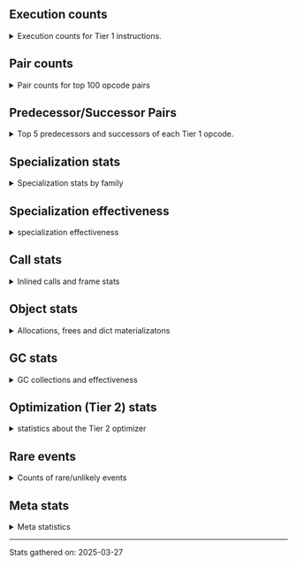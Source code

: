 ## Execution counts

<details>
<summary> Execution counts for Tier 1 instructions. </summary>


The "miss ratio" column shows the percentage of times the instruction
executed that it deoptimized. When this happens, the base unspecialized
instruction is not counted.

<table>
<thead>
<tr>
<th align="left">Name</th>
<th align="right">Base Count</th>
<th align="right">Head Count</th>
<th align="right">Change</th>
</tr>
</thead>
<tbody>
<tr>
<td align="left">BINARY_OP_SUBTRACT_FLOAT</td>
<td align="right">587,052</td>
<td align="right">467,044</td>
<td align="right">-20.4%</td>
</tr>
<tr>
<td align="left">TO_BOOL_INT</td>
<td align="right">5,944,290</td>
<td align="right">4,744,252</td>
<td align="right">-20.2%</td>
</tr>
<tr>
<td align="left">BINARY_OP_EXTEND</td>
<td align="right">8,139,695</td>
<td align="right">6,498,978</td>
<td align="right">-20.2%</td>
</tr>
<tr>
<td align="left">TO_BOOL_LIST</td>
<td align="right">1,195,125</td>
<td align="right">955,097</td>
<td align="right">-20.1%</td>
</tr>
<tr>
<td align="left">LOAD_SUPER_ATTR_METHOD</td>
<td align="right">2,192,855</td>
<td align="right">1,752,843</td>
<td align="right">-20.1%</td>
</tr>
<tr>
<td align="left">CALL_ISINSTANCE</td>
<td align="right">1,401,595</td>
<td align="right">1,121,580</td>
<td align="right">-20.0%</td>
</tr>
<tr>
<td align="left">UNARY_INVERT</td>
<td align="right">1,806,462</td>
<td align="right">1,446,469</td>
<td align="right">-19.9%</td>
</tr>
<tr>
<td align="left">LIST_EXTEND</td>
<td align="right">401,934</td>
<td align="right">321,982</td>
<td align="right">-19.9%</td>
</tr>
<tr>
<td align="left">COPY_FREE_VARS</td>
<td align="right">2,221,105</td>
<td align="right">1,781,093</td>
<td align="right">-19.8%</td>
</tr>
<tr>
<td align="left">BUILD_LIST</td>
<td align="right">2,033,878</td>
<td align="right">1,633,919</td>
<td align="right">-19.7%</td>
</tr>
<tr>
<td align="left">LOAD_ATTR_NONDESCRIPTOR_WITH_VALUES</td>
<td align="right">1,832,556</td>
<td align="right">1,472,563</td>
<td align="right">-19.6%</td>
</tr>
<tr>
<td align="left">JUMP_FORWARD</td>
<td align="right">2,052,066</td>
<td align="right">1,651,055</td>
<td align="right">-19.5%</td>
</tr>
<tr>
<td align="left">BINARY_OP_SUBSCR_LIST_INT</td>
<td align="right">410,248</td>
<td align="right">330,296</td>
<td align="right">-19.5%</td>
</tr>
<tr>
<td align="left">LOAD_DEREF</td>
<td align="right">2,258,926</td>
<td align="right">1,818,914</td>
<td align="right">-19.5%</td>
</tr>
<tr>
<td align="left">COMPARE_OP</td>
<td align="right">644,245</td>
<td align="right">522,713</td>
<td align="right">-18.9%</td>
</tr>
<tr>
<td align="left">LOAD_ATTR_PROPERTY</td>
<td align="right">848,361</td>
<td align="right">688,401</td>
<td align="right">-18.9%</td>
</tr>
<tr>
<td align="left">LOAD_FAST_AND_CLEAR</td>
<td align="right">636,986</td>
<td align="right">517,032</td>
<td align="right">-18.8%</td>
</tr>
<tr>
<td align="left">IMPORT_FROM</td>
<td align="right">425,324</td>
<td align="right">345,293</td>
<td align="right">-18.8%</td>
</tr>
<tr>
<td align="left">IMPORT_NAME</td>
<td align="right">425,647</td>
<td align="right">345,616</td>
<td align="right">-18.8%</td>
</tr>
<tr>
<td align="left">FOR_ITER_RANGE</td>
<td align="right">641,328</td>
<td align="right">521,395</td>
<td align="right">-18.7%</td>
</tr>
<tr>
<td align="left">BINARY_OP_ADD_FLOAT</td>
<td align="right">215,922</td>
<td align="right">175,580</td>
<td align="right">-18.7%</td>
</tr>
<tr>
<td align="left">CALL_LIST_APPEND</td>
<td align="right">222,632</td>
<td align="right">182,643</td>
<td align="right">-18.0%</td>
</tr>
<tr>
<td align="left">LIST_APPEND</td>
<td align="right">669,366</td>
<td align="right">549,365</td>
<td align="right">-17.9%</td>
</tr>
<tr>
<td align="left">LOAD_ATTR_METHOD_WITH_VALUES</td>
<td align="right">9,170,748</td>
<td align="right">7,569,858</td>
<td align="right">-17.5%</td>
</tr>
<tr>
<td align="left">LOAD_ATTR</td>
<td align="right">9,858,648</td>
<td align="right">8,138,280</td>
<td align="right">-17.5%</td>
</tr>
<tr>
<td align="left">CALL_KW_PY</td>
<td align="right">231,229</td>
<td align="right">191,253</td>
<td align="right">-17.3%</td>
</tr>
<tr>
<td align="left">UNARY_NOT</td>
<td align="right">233,758</td>
<td align="right">193,834</td>
<td align="right">-17.1%</td>
</tr>
<tr>
<td align="left">CALL_METHOD_DESCRIPTOR_FAST</td>
<td align="right">2,592,212</td>
<td align="right">2,152,998</td>
<td align="right">-16.9%</td>
</tr>
<tr>
<td align="left">CALL_BOUND_METHOD_GENERAL</td>
<td align="right">237,144</td>
<td align="right">197,160</td>
<td align="right">-16.9%</td>
</tr>
<tr>
<td align="left">CALL_PY_EXACT_ARGS</td>
<td align="right">14,006,833</td>
<td align="right">11,645,595</td>
<td align="right">-16.9%</td>
</tr>
<tr>
<td align="left">LOAD_GLOBAL_MODULE</td>
<td align="right">18,343,834</td>
<td align="right">15,263,538</td>
<td align="right">-16.8%</td>
</tr>
<tr>
<td align="left">POP_ITER</td>
<td align="right">2,690,496</td>
<td align="right">2,250,561</td>
<td align="right">-16.4%</td>
</tr>
<tr>
<td align="left">POP_JUMP_IF_FALSE</td>
<td align="right">16,802,641</td>
<td align="right">14,120,176</td>
<td align="right">-16.0%</td>
</tr>
<tr>
<td align="left">LOAD_GLOBAL_BUILTIN</td>
<td align="right">8,559,699</td>
<td align="right">7,199,625</td>
<td align="right">-15.9%</td>
</tr>
<tr>
<td align="left">CONTAINS_OP_DICT</td>
<td align="right">1,801,588</td>
<td align="right">1,521,573</td>
<td align="right">-15.5%</td>
</tr>
<tr>
<td align="left">LOAD_ATTR_MODULE</td>
<td align="right">3,875,414</td>
<td align="right">3,275,301</td>
<td align="right">-15.5%</td>
</tr>
<tr>
<td align="left">TO_BOOL_BOOL</td>
<td align="right">4,936,185</td>
<td align="right">4,174,477</td>
<td align="right">-15.4%</td>
</tr>
<tr>
<td align="left">LOAD_SMALL_INT</td>
<td align="right">5,235,926</td>
<td align="right">4,435,285</td>
<td align="right">-15.3%</td>
</tr>
<tr>
<td align="left">POP_JUMP_IF_NOT_NONE</td>
<td align="right">4,515,232</td>
<td align="right">3,835,104</td>
<td align="right">-15.1%</td>
</tr>
<tr>
<td align="left">STORE_ATTR_INSTANCE_VALUE</td>
<td align="right">5,333,351</td>
<td align="right">4,533,366</td>
<td align="right">-15.0%</td>
</tr>
<tr>
<td align="left">STORE_SUBSCR_DICT</td>
<td align="right">1,862,455</td>
<td align="right">1,583,238</td>
<td align="right">-15.0%</td>
</tr>
<tr>
<td align="left">JUMP_BACKWARD</td>
<td align="right">114</td>
<td align="right">97</td>
<td align="right">-14.9%</td>
</tr>
<tr>
<td align="left">LOAD_FAST_LOAD_FAST</td>
<td align="right">15,149,197</td>
<td align="right">12,910,057</td>
<td align="right">-14.8%</td>
</tr>
<tr>
<td align="left">GET_ITER</td>
<td align="right">3,549,248</td>
<td align="right">3,029,348</td>
<td align="right">-14.6%</td>
</tr>
<tr>
<td align="left">CALL_BUILTIN_CLASS</td>
<td align="right">1,664,524</td>
<td align="right">1,424,610</td>
<td align="right">-14.4%</td>
</tr>
<tr>
<td align="left">POP_JUMP_IF_TRUE</td>
<td align="right">3,094,499</td>
<td align="right">2,653,574</td>
<td align="right">-14.2%</td>
</tr>
<tr>
<td align="left">LOAD_FAST</td>
<td align="right">97,183,974</td>
<td align="right">83,418,370</td>
<td align="right">-14.2%</td>
</tr>
<tr>
<td align="left">CALL_PY_GENERAL</td>
<td align="right">3,969,241</td>
<td align="right">3,408,407</td>
<td align="right">-14.1%</td>
</tr>
<tr>
<td align="left">RETURN_VALUE</td>
<td align="right">28,154,010</td>
<td align="right">24,311,900</td>
<td align="right">-13.6%</td>
</tr>
<tr>
<td align="left">COMPARE_OP_INT</td>
<td align="right">3,542,340</td>
<td align="right">3,061,891</td>
<td align="right">-13.6%</td>
</tr>
<tr>
<td align="left">CALL_NON_PY_GENERAL</td>
<td align="right">9,574,444</td>
<td align="right">8,292,847</td>
<td align="right">-13.4%</td>
</tr>
<tr>
<td align="left">CALL_BUILTIN_FAST</td>
<td align="right">924,904</td>
<td align="right">804,916</td>
<td align="right">-13.0%</td>
</tr>
<tr>
<td align="left">SWAP</td>
<td align="right">6,948,573</td>
<td align="right">6,068,674</td>
<td align="right">-12.7%</td>
</tr>
<tr>
<td align="left">LOAD_CONST_IMMORTAL</td>
<td align="right">17,531,617</td>
<td align="right">15,328,471</td>
<td align="right">-12.6%</td>
</tr>
<tr>
<td align="left">STORE_FAST</td>
<td align="right">28,238,888</td>
<td align="right">24,917,906</td>
<td align="right">-11.8%</td>
</tr>
<tr>
<td align="left">LOAD_FAST_CHECK</td>
<td align="right">1,021,919</td>
<td align="right">901,903</td>
<td align="right">-11.7%</td>
</tr>
<tr>
<td align="left">NOP</td>
<td align="right">9,985,309</td>
<td align="right">8,824,693</td>
<td align="right">-11.6%</td>
</tr>
<tr>
<td align="left">RESUME_CHECK</td>
<td align="right">33,170,149</td>
<td align="right">29,328,085</td>
<td align="right">-11.6%</td>
</tr>
<tr>
<td align="left">CALL_METHOD_DESCRIPTOR_NOARGS</td>
<td align="right">1,400,666</td>
<td align="right">1,240,265</td>
<td align="right">-11.5%</td>
</tr>
<tr>
<td align="left">LOAD_CONST_MORTAL</td>
<td align="right">1,065,683</td>
<td align="right">945,677</td>
<td align="right">-11.3%</td>
</tr>
<tr>
<td align="left">CALL_LEN</td>
<td align="right">358,046</td>
<td align="right">318,052</td>
<td align="right">-11.2%</td>
</tr>
<tr>
<td align="left">LOAD_ATTR_METHOD_NO_DICT</td>
<td align="right">5,895,180</td>
<td align="right">5,253,936</td>
<td align="right">-10.9%</td>
</tr>
<tr>
<td align="left">POP_JUMP_IF_NONE</td>
<td align="right">1,509,651</td>
<td align="right">1,349,627</td>
<td align="right">-10.6%</td>
</tr>
<tr>
<td align="left">POP_TOP</td>
<td align="right">20,833,564</td>
<td align="right">18,671,231</td>
<td align="right">-10.4%</td>
</tr>
<tr>
<td align="left">LOAD_ATTR_INSTANCE_VALUE</td>
<td align="right">20,756,790</td>
<td align="right">18,634,566</td>
<td align="right">-10.2%</td>
</tr>
<tr>
<td align="left">FOR_ITER_LIST</td>
<td align="right">8,882,623</td>
<td align="right">8,042,719</td>
<td align="right">-9.5%</td>
</tr>
<tr>
<td align="left">COPY</td>
<td align="right">8,463,423</td>
<td align="right">7,663,467</td>
<td align="right">-9.5%</td>
</tr>
<tr>
<td align="left">BUILD_MAP</td>
<td align="right">1,723,842</td>
<td align="right">1,563,845</td>
<td align="right">-9.3%</td>
</tr>
<tr>
<td align="left">RESUME</td>
<td align="right">513</td>
<td align="right">467</td>
<td align="right">-9.0%</td>
</tr>
<tr>
<td align="left">LOAD_SPECIAL</td>
<td align="right">3,612,726</td>
<td align="right">3,292,716</td>
<td align="right">-8.9%</td>
</tr>
<tr>
<td align="left">BUILD_TUPLE</td>
<td align="right">3,789,461</td>
<td align="right">3,469,457</td>
<td align="right">-8.4%</td>
</tr>
<tr>
<td align="left">INTERPRETER_EXIT</td>
<td align="right">8,709,347</td>
<td align="right">8,029,319</td>
<td align="right">-7.8%</td>
</tr>
<tr>
<td align="left">UNPACK_SEQUENCE_TWO_TUPLE</td>
<td align="right">1,285,696</td>
<td align="right">1,205,718</td>
<td align="right">-6.2%</td>
</tr>
<tr>
<td align="left">TO_BOOL</td>
<td align="right">722,278</td>
<td align="right">681,351</td>
<td align="right">-5.7%</td>
</tr>
<tr>
<td align="left">PUSH_NULL</td>
<td align="right">7,420,589</td>
<td align="right">7,060,435</td>
<td align="right">-4.9%</td>
</tr>
<tr>
<td align="left">LOAD_CONST</td>
<td align="right">1,666</td>
<td align="right">1,595</td>
<td align="right">-4.3%</td>
</tr>
<tr>
<td align="left">JUMP_BACKWARD_NO_JIT</td>
<td align="right">14,386,464</td>
<td align="right">13,827,205</td>
<td align="right">-3.9%</td>
</tr>
<tr>
<td align="left">COMPARE_OP_STR</td>
<td align="right">1,110,281</td>
<td align="right">1,070,303</td>
<td align="right">-3.6%</td>
</tr>
<tr>
<td align="left">JUMP_BACKWARD_NO_INTERRUPT</td>
<td align="right">5,179</td>
<td align="right">5,034</td>
<td align="right">-2.8%</td>
</tr>
<tr>
<td align="left">STORE_FAST_STORE_FAST</td>
<td align="right">3,377,803</td>
<td align="right">3,297,825</td>
<td align="right">-2.4%</td>
</tr>
<tr>
<td align="left">CALL</td>
<td align="right">4,652</td>
<td align="right">4,558</td>
<td align="right">-2.0%</td>
</tr>
<tr>
<td align="left">LOAD_GLOBAL</td>
<td align="right">3,262</td>
<td align="right">3,216</td>
<td align="right">-1.4%</td>
</tr>
<tr>
<td align="left">TO_BOOL_ALWAYS_TRUE</td>
<td align="right">351</td>
<td align="right">355</td>
<td align="right">1.1%</td>
</tr>
<tr>
<td align="left">CHECK_EXC_MATCH</td>
<td align="right">13,579</td>
<td align="right">13,431</td>
<td align="right">-1.1%</td>
</tr>
<tr>
<td align="left">POP_EXCEPT</td>
<td align="right">17,802</td>
<td align="right">17,654</td>
<td align="right">-0.8%</td>
</tr>
<tr>
<td align="left">PUSH_EXC_INFO</td>
<td align="right">17,802</td>
<td align="right">17,654</td>
<td align="right">-0.8%</td>
</tr>
<tr>
<td align="left">BINARY_OP_SUBTRACT_INT</td>
<td align="right">102,514</td>
<td align="right">102,343</td>
<td align="right">-0.2%</td>
</tr>
<tr>
<td align="left">LOAD_ATTR_METHOD_LAZY_DICT</td>
<td align="right">97,397</td>
<td align="right">97,345</td>
<td align="right">-0.1%</td>
</tr>
<tr>
<td align="left">CALL_METHOD_DESCRIPTOR_O</td>
<td align="right">604,762</td>
<td align="right">604,453</td>
<td align="right">-0.1%</td>
</tr>
<tr>
<td align="left">BINARY_OP</td>
<td align="right">516,792</td>
<td align="right">516,641</td>
<td align="right">-0.0%</td>
</tr>
<tr>
<td align="left">IS_OP</td>
<td align="right">34,057</td>
<td align="right">34,054</td>
<td align="right">-0.0%</td>
</tr>
<tr>
<td align="left">CALL_BUILTIN_FAST_WITH_KEYWORDS</td>
<td align="right">928,840</td>
<td align="right">928,802</td>
<td align="right">-0.0%</td>
</tr>
<tr>
<td align="left">CALL_BOUND_METHOD_EXACT_ARGS</td>
<td align="right">35,137</td>
<td align="right">35,136</td>
<td align="right">-0.0%</td>
</tr>
<tr>
<td align="left">TO_BOOL_NONE</td>
<td align="right">191,029</td>
<td align="right">191,026</td>
<td align="right">-0.0%</td>
</tr>
<tr>
<td align="left">UNPACK_SEQUENCE_TUPLE</td>
<td align="right">857,680</td>
<td align="right">857,667</td>
<td align="right">-0.0%</td>
</tr>
<tr>
<td align="left">CALL_FUNCTION_EX</td>
<td align="right">1,818,706</td>
<td align="right">1,818,698</td>
<td align="right">-0.0%</td>
</tr>
<tr>
<td align="left">FOR_ITER</td>
<td align="right">940,661</td>
<td align="right">940,664</td>
<td align="right">0.0%</td>
</tr>
<tr>
<td align="left">YIELD_VALUE</td>
<td align="right">5,068,282</td>
<td align="right">5,068,282</td>
<td align="right">0.0%</td>
</tr>
<tr>
<td align="left">STORE_FAST_LOAD_FAST</td>
<td align="right">4,724,481</td>
<td align="right">4,724,481</td>
<td align="right">0.0%</td>
</tr>
<tr>
<td align="left">FOR_ITER_GEN</td>
<td align="right">4,653,742</td>
<td align="right">4,653,742</td>
<td align="right">0.0%</td>
</tr>
<tr>
<td align="left">BINARY_OP_ADD_INT</td>
<td align="right">856,262</td>
<td align="right">856,262</td>
<td align="right">0.0%</td>
</tr>
<tr>
<td align="left">DICT_MERGE</td>
<td align="right">462,687</td>
<td align="right">462,687</td>
<td align="right">0.0%</td>
</tr>
<tr>
<td align="left">CALL_TUPLE_1</td>
<td align="right">426,672</td>
<td align="right">426,672</td>
<td align="right">0.0%</td>
</tr>
<tr>
<td align="left">MAKE_CELL</td>
<td align="right">105,142</td>
<td align="right">105,142</td>
<td align="right">0.0%</td>
</tr>
<tr>
<td align="left">STORE_DEREF</td>
<td align="right">105,110</td>
<td align="right">105,110</td>
<td align="right">0.0%</td>
</tr>
<tr>
<td align="left">CALL_BUILTIN_O</td>
<td align="right">87,314</td>
<td align="right">87,314</td>
<td align="right">0.0%</td>
</tr>
<tr>
<td align="left">BINARY_OP_SUBSCR_DICT</td>
<td align="right">84,727</td>
<td align="right">84,727</td>
<td align="right">0.0%</td>
</tr>
<tr>
<td align="left">STORE_ATTR</td>
<td align="right">81,666</td>
<td align="right">81,666</td>
<td align="right">0.0%</td>
</tr>
<tr>
<td align="left">CALL_KW_NON_PY</td>
<td align="right">77,368</td>
<td align="right">77,368</td>
<td align="right">0.0%</td>
</tr>
<tr>
<td align="left">BINARY_OP_MULTIPLY_FLOAT</td>
<td align="right">69,638</td>
<td align="right">69,638</td>
<td align="right">0.0%</td>
</tr>
<tr>
<td align="left">BINARY_OP_SUBSCR_STR_INT</td>
<td align="right">69,638</td>
<td align="right">69,638</td>
<td align="right">0.0%</td>
</tr>
<tr>
<td align="left">DELETE_SUBSCR</td>
<td align="right">67,589</td>
<td align="right">67,589</td>
<td align="right">0.0%</td>
</tr>
<tr>
<td align="left">DELETE_ATTR</td>
<td align="right">63,345</td>
<td align="right">63,345</td>
<td align="right">0.0%</td>
</tr>
<tr>
<td align="left">CALL_ALLOC_AND_ENTER_INIT</td>
<td align="right">55,867</td>
<td align="right">55,867</td>
<td align="right">0.0%</td>
</tr>
<tr>
<td align="left">EXIT_INIT_CHECK</td>
<td align="right">55,863</td>
<td align="right">55,863</td>
<td align="right">0.0%</td>
</tr>
<tr>
<td align="left">CALL_METHOD_DESCRIPTOR_FAST_WITH_KEYWORDS</td>
<td align="right">51,440</td>
<td align="right">51,440</td>
<td align="right">0.0%</td>
</tr>
<tr>
<td align="left">BINARY_OP_SUBSCR_TUPLE_INT</td>
<td align="right">44,014</td>
<td align="right">44,014</td>
<td align="right">0.0%</td>
</tr>
<tr>
<td align="left">MAKE_FUNCTION</td>
<td align="right">42,908</td>
<td align="right">42,908</td>
<td align="right">0.0%</td>
</tr>
<tr>
<td align="left">LOAD_ATTR_CLASS</td>
<td align="right">38,452</td>
<td align="right">38,452</td>
<td align="right">0.0%</td>
</tr>
<tr>
<td align="left">FORMAT_SIMPLE</td>
<td align="right">38,409</td>
<td align="right">38,409</td>
<td align="right">0.0%</td>
</tr>
<tr>
<td align="left">BUILD_STRING</td>
<td align="right">29,697</td>
<td align="right">29,697</td>
<td align="right">0.0%</td>
</tr>
<tr>
<td align="left">SET_FUNCTION_ATTRIBUTE</td>
<td align="right">29,563</td>
<td align="right">29,563</td>
<td align="right">0.0%</td>
</tr>
<tr>
<td align="left">LOAD_SUPER_ATTR_ATTR</td>
<td align="right">23,800</td>
<td align="right">23,800</td>
<td align="right">0.0%</td>
</tr>
<tr>
<td align="left">TO_BOOL_STR</td>
<td align="right">21,938</td>
<td align="right">21,938</td>
<td align="right">0.0%</td>
</tr>
<tr>
<td align="left">STORE_SUBSCR</td>
<td align="right">21,472</td>
<td align="right">21,472</td>
<td align="right">0.0%</td>
</tr>
<tr>
<td align="left">BINARY_OP_INPLACE_ADD_UNICODE</td>
<td align="right">20,988</td>
<td align="right">20,988</td>
<td align="right">0.0%</td>
</tr>
<tr>
<td align="left">FOR_ITER_TUPLE</td>
<td align="right">17,858</td>
<td align="right">17,858</td>
<td align="right">0.0%</td>
</tr>
<tr>
<td align="left">CONVERT_VALUE</td>
<td align="right">17,404</td>
<td align="right">17,404</td>
<td align="right">0.0%</td>
</tr>
<tr>
<td align="left">BINARY_SLICE</td>
<td align="right">14,143</td>
<td align="right">14,143</td>
<td align="right">0.0%</td>
</tr>
<tr>
<td align="left">RETURN_GENERATOR</td>
<td align="right">12,839</td>
<td align="right">12,839</td>
<td align="right">0.0%</td>
</tr>
<tr>
<td align="left">RERAISE</td>
<td align="right">12,672</td>
<td align="right">12,672</td>
<td align="right">0.0%</td>
</tr>
<tr>
<td align="left">STORE_ATTR_SLOT</td>
<td align="right">10,381</td>
<td align="right">10,381</td>
<td align="right">0.0%</td>
</tr>
<tr>
<td align="left">LOAD_ATTR_SLOT</td>
<td align="right">10,287</td>
<td align="right">10,287</td>
<td align="right">0.0%</td>
</tr>
<tr>
<td align="left">CALL_STR_1</td>
<td align="right">8,491</td>
<td align="right">8,491</td>
<td align="right">0.0%</td>
</tr>
<tr>
<td align="left">END_FOR</td>
<td align="right">8,446</td>
<td align="right">8,446</td>
<td align="right">0.0%</td>
</tr>
<tr>
<td align="left">RAISE_VARARGS</td>
<td align="right">4,227</td>
<td align="right">4,227</td>
<td align="right">0.0%</td>
</tr>
<tr>
<td align="left">WITH_EXCEPT_START</td>
<td align="right">4,223</td>
<td align="right">4,223</td>
<td align="right">0.0%</td>
</tr>
<tr>
<td align="left">STORE_NAME</td>
<td align="right">810</td>
<td align="right">810</td>
<td align="right">0.0%</td>
</tr>
<tr>
<td align="left">BINARY_OP_ADD_UNICODE</td>
<td align="right">522</td>
<td align="right">522</td>
<td align="right">0.0%</td>
</tr>
<tr>
<td align="left">CONTAINS_OP_SET</td>
<td align="right">415</td>
<td align="right">415</td>
<td align="right">0.0%</td>
</tr>
<tr>
<td align="left">CONTAINS_OP</td>
<td align="right">322</td>
<td align="right">322</td>
<td align="right">0.0%</td>
</tr>
<tr>
<td align="left">LOAD_NAME</td>
<td align="right">273</td>
<td align="right">273</td>
<td align="right">0.0%</td>
</tr>
<tr>
<td align="left">CALL_KW</td>
<td align="right">183</td>
<td align="right">183</td>
<td align="right">0.0%</td>
</tr>
<tr>
<td align="left">CALL_TYPE_1</td>
<td align="right">154</td>
<td align="right">154</td>
<td align="right">0.0%</td>
</tr>
<tr>
<td align="left">UNPACK_SEQUENCE</td>
<td align="right">149</td>
<td align="right">149</td>
<td align="right">0.0%</td>
</tr>
<tr>
<td align="left">EXTENDED_ARG</td>
<td align="right">129</td>
<td align="right">129</td>
<td align="right">0.0%</td>
</tr>
<tr>
<td align="left">DELETE_FAST</td>
<td align="right">128</td>
<td align="right">128</td>
<td align="right">0.0%</td>
</tr>
<tr>
<td align="left">LOAD_SUPER_ATTR</td>
<td align="right">68</td>
<td align="right">68</td>
<td align="right">0.0%</td>
</tr>
<tr>
<td align="left">LOAD_BUILD_CLASS</td>
<td align="right">42</td>
<td align="right">42</td>
<td align="right">0.0%</td>
</tr>
<tr>
<td align="left">LOAD_LOCALS</td>
<td align="right">38</td>
<td align="right">38</td>
<td align="right">0.0%</td>
</tr>
<tr>
<td align="left">COMPARE_OP_FLOAT</td>
<td align="right">29</td>
<td align="right">29</td>
<td align="right">0.0%</td>
</tr>
<tr>
<td align="left">CALL_INTRINSIC_1</td>
<td align="right">16</td>
<td align="right">16</td>
<td align="right">0.0%</td>
</tr>
<tr>
<td align="left">LOAD_ATTR_CLASS_WITH_METACLASS_CHECK</td>
<td align="right">12</td>
<td align="right">12</td>
<td align="right">0.0%</td>
</tr>
<tr>
<td align="left">DELETE_NAME</td>
<td align="right">6</td>
<td align="right">6</td>
<td align="right">0.0%</td>
</tr>
<tr>
<td align="left">STORE_GLOBAL</td>
<td align="right">4</td>
<td align="right">4</td>
<td align="right">0.0%</td>
</tr>
<tr>
<td align="left">BINARY_OP_SUBSCR_GETITEM</td>
<td align="right">3</td>
<td align="right">3</td>
<td align="right">0.0%</td>
</tr>
<tr>
<td align="left">BUILD_SET</td>
<td align="right">2</td>
<td align="right">2</td>
<td align="right">0.0%</td>
</tr>
<tr>
<td align="left">MAP_ADD</td>
<td align="right">1</td>
<td align="right">1</td>
<td align="right">0.0%</td>
</tr>
</tbody>
</table>


</details>

## Pair counts

<details>
<summary> Pair counts for top 100 opcode pairs </summary>


Pairs of specialized operations that deoptimize and are then followed by
the corresponding unspecialized instruction are not counted as pairs.

Not included in comparative output.


</details>

## Predecessor/Successor Pairs

<details>
<summary> Top 5 predecessors and successors of each Tier 1 opcode. </summary>


This does not include the unspecialized instructions that occur after a
specialized instruction deoptimizes.

Not included in comparative output.


</details>

## Specialization stats

<details>
<summary> Specialization stats by family </summary>

### BINARY_OP

<details>
<summary> specialization stats for BINARY_OP family </summary>

<table>
<thead>
<tr>
<th align="left">Kind</th>
<th align="right">Base Count</th>
<th align="right">Base Ratio</th>
<th align="right">Head Count</th>
<th align="right">Head Ratio</th>
<th align="right">Change</th>
</tr>
</thead>
<tbody>
<tr>
<td align="left">
miss
<details>
<summary>ⓘ</summary>

Specialized instructions that deopt.
</details>
</td>
<td align="right">259,049</td>
<td align="right">2.2%</td>
<td align="right">205,415</td>
<td align="right">2.1%</td>
<td align="right">-20.7%</td>
</tr>
<tr>
<td align="left">
hit
<details>
<summary>ⓘ</summary>

Specialized instructions that complete.
</details>
</td>
<td align="right">10,752,422</td>
<td align="right">93.3%</td>
<td align="right">8,844,914</td>
<td align="right">92.5%</td>
<td align="right">-17.7%</td>
</tr>
<tr>
<td align="left">
deferred
<details>
<summary>ⓘ</summary>

Lists the number of "deferred" (i.e. not specialized) instructions executed.
</details>
</td>
<td align="right">515,727</td>
<td align="right">4.5%</td>
<td align="right">515,579</td>
<td align="right">5.4%</td>
<td align="right">-0.0%</td>
</tr>
</tbody>
</table>

<table>
<thead>
<tr>
<th align="left">Success</th>
<th align="right">Base Count</th>
<th align="right">Base Ratio</th>
<th align="right">Head Count</th>
<th align="right">Head Ratio</th>
<th align="right">Change</th>
</tr>
</thead>
<tbody>
<tr>
<td align="left">Success</td>
<td align="right">5,147</td>
<td align="right">86.5%</td>
<td align="right">4,137</td>
<td align="right">83.8%</td>
<td align="right">-19.6%</td>
</tr>
<tr>
<td align="left">Failure</td>
<td align="right">804</td>
<td align="right">13.5%</td>
<td align="right">801</td>
<td align="right">16.2%</td>
<td align="right">-0.4%</td>
</tr>
</tbody>
</table>

<table>
<thead>
<tr>
<th align="left">Failure kind</th>
<th align="right">Base Count</th>
<th align="right">Base Ratio</th>
<th align="right">Head Count</th>
<th align="right">Head Ratio</th>
<th align="right">Change</th>
</tr>
</thead>
<tbody>
<tr>
<td align="left">subscr</td>
<td align="right">254</td>
<td align="right">31.6%</td>
<td align="right">248</td>
<td align="right">31.0%</td>
<td align="right">-2.4%</td>
</tr>
<tr>
<td align="left">remainder</td>
<td align="right">294</td>
<td align="right">36.6%</td>
<td align="right">297</td>
<td align="right">37.1%</td>
<td align="right">1.0%</td>
</tr>
<tr>
<td align="left">add different types</td>
<td align="right">187</td>
<td align="right">23.3%</td>
<td align="right">187</td>
<td align="right">23.3%</td>
<td align="right">0.0%</td>
</tr>
<tr>
<td align="left">add other</td>
<td align="right">66</td>
<td align="right">8.2%</td>
<td align="right">66</td>
<td align="right">8.2%</td>
<td align="right">0.0%</td>
</tr>
<tr>
<td align="left">and int</td>
<td align="right">2</td>
<td align="right">0.2%</td>
<td align="right">2</td>
<td align="right">0.2%</td>
<td align="right">0.0%</td>
</tr>
<tr>
<td align="left">subscr list slice</td>
<td align="right">1</td>
<td align="right">0.1%</td>
<td align="right">1</td>
<td align="right">0.1%</td>
<td align="right">0.0%</td>
</tr>
</tbody>
</table>


</details>

### BINARY_SLICE

<details>
<summary> specialization stats for BINARY_SLICE family </summary>

<table>
<thead>
<tr>
<th align="left">Kind</th>
<th align="right">Base Count</th>
<th align="right">Base Ratio</th>
<th align="right">Head Count</th>
<th align="right">Head Ratio</th>
<th align="right">Change</th>
</tr>
</thead>
<tbody>
<tr>
<td align="left">
deferred
<details>
<summary>ⓘ</summary>

Lists the number of "deferred" (i.e. not specialized) instructions executed.
</details>
</td>
<td align="right">14,143</td>
<td align="right">100.0%</td>
<td align="right">14,143</td>
<td align="right">100.0%</td>
<td align="right">0.0%</td>
</tr>
</tbody>
</table>


</details>

### CALL

<details>
<summary> specialization stats for CALL family </summary>

<table>
<thead>
<tr>
<th align="left">Kind</th>
<th align="right">Base Count</th>
<th align="right">Base Ratio</th>
<th align="right">Head Count</th>
<th align="right">Head Ratio</th>
<th align="right">Change</th>
</tr>
</thead>
<tbody>
<tr>
<td align="left">
hit
<details>
<summary>ⓘ</summary>

Specialized instructions that complete.
</details>
</td>
<td align="right">24,804,431</td>
<td align="right">100.0%</td>
<td align="right">21,123,329</td>
<td align="right">100.0%</td>
<td align="right">-14.8%</td>
</tr>
<tr>
<td align="left">
deferred
<details>
<summary>ⓘ</summary>

Lists the number of "deferred" (i.e. not specialized) instructions executed.
</details>
</td>
<td align="right">2,072</td>
<td align="right">0.0%</td>
<td align="right">1,958</td>
<td align="right">0.0%</td>
<td align="right">-5.5%</td>
</tr>
<tr>
<td align="left">
miss
<details>
<summary>ⓘ</summary>

Specialized instructions that deopt.
</details>
</td>
<td align="right">795</td>
<td align="right">0.0%</td>
<td align="right">795</td>
<td align="right">0.0%</td>
<td align="right">0.0%</td>
</tr>
</tbody>
</table>

<table>
<thead>
<tr>
<th align="left">Success</th>
<th align="right">Base Count</th>
<th align="right">Base Ratio</th>
<th align="right">Head Count</th>
<th align="right">Head Ratio</th>
<th align="right">Change</th>
</tr>
</thead>
<tbody>
<tr>
<td align="left">Success</td>
<td align="right">3,375</td>
<td align="right">100.0%</td>
<td align="right">3,395</td>
<td align="right">100.0%</td>
<td align="right">0.6%</td>
</tr>
<tr>
<td align="left">Failure</td>
<td align="right">0</td>
<td align="right">0.0%</td>
<td align="right">0</td>
<td align="right">0.0%</td>
<td align="right"></td>
</tr>
</tbody>
</table>


</details>

### CALL_KW

<details>
<summary> specialization stats for CALL_KW family </summary>

<table>
<thead>
<tr>
<th align="left">Kind</th>
<th align="right">Base Count</th>
<th align="right">Base Ratio</th>
<th align="right">Head Count</th>
<th align="right">Head Ratio</th>
<th align="right">Change</th>
</tr>
</thead>
<tbody>
<tr>
<td align="left">
deferred
<details>
<summary>ⓘ</summary>

Lists the number of "deferred" (i.e. not specialized) instructions executed.
</details>
</td>
<td align="right">43</td>
<td align="right">23.5%</td>
<td align="right">43</td>
<td align="right">23.5%</td>
<td align="right">0.0%</td>
</tr>
</tbody>
</table>

<table>
<thead>
<tr>
<th align="left">Success</th>
<th align="right">Base Count</th>
<th align="right">Base Ratio</th>
<th align="right">Head Count</th>
<th align="right">Head Ratio</th>
<th align="right">Change</th>
</tr>
</thead>
<tbody>
<tr>
<td align="left">Success</td>
<td align="right">140</td>
<td align="right">100.0%</td>
<td align="right">140</td>
<td align="right">100.0%</td>
<td align="right">0.0%</td>
</tr>
<tr>
<td align="left">Failure</td>
<td align="right">0</td>
<td align="right">0.0%</td>
<td align="right">0</td>
<td align="right">0.0%</td>
<td align="right"></td>
</tr>
</tbody>
</table>


</details>

### COMPARE_OP

<details>
<summary> specialization stats for COMPARE_OP family </summary>

<table>
<thead>
<tr>
<th align="left">Kind</th>
<th align="right">Base Count</th>
<th align="right">Base Ratio</th>
<th align="right">Head Count</th>
<th align="right">Head Ratio</th>
<th align="right">Change</th>
</tr>
</thead>
<tbody>
<tr>
<td align="left">
miss
<details>
<summary>ⓘ</summary>

Specialized instructions that deopt.
</details>
</td>
<td align="right">197,319</td>
<td align="right">3.7%</td>
<td align="right">157,309</td>
<td align="right">3.4%</td>
<td align="right">-20.3%</td>
</tr>
<tr>
<td align="left">
deferred
<details>
<summary>ⓘ</summary>

Lists the number of "deferred" (i.e. not specialized) instructions executed.
</details>
</td>
<td align="right">639,785</td>
<td align="right">12.1%</td>
<td align="right">519,023</td>
<td align="right">11.1%</td>
<td align="right">-18.9%</td>
</tr>
<tr>
<td align="left">
hit
<details>
<summary>ⓘ</summary>

Specialized instructions that complete.
</details>
</td>
<td align="right">4,455,331</td>
<td align="right">84.1%</td>
<td align="right">3,974,914</td>
<td align="right">85.4%</td>
<td align="right">-10.8%</td>
</tr>
</tbody>
</table>

<table>
<thead>
<tr>
<th align="left">Success</th>
<th align="right">Base Count</th>
<th align="right">Base Ratio</th>
<th align="right">Head Count</th>
<th align="right">Head Ratio</th>
<th align="right">Change</th>
</tr>
</thead>
<tbody>
<tr>
<td align="left">Success</td>
<td align="right">3,986</td>
<td align="right">48.8%</td>
<td align="right">3,234</td>
<td align="right">48.7%</td>
<td align="right">-18.9%</td>
</tr>
<tr>
<td align="left">Failure</td>
<td align="right">4,183</td>
<td align="right">51.2%</td>
<td align="right">3,411</td>
<td align="right">51.3%</td>
<td align="right">-18.5%</td>
</tr>
</tbody>
</table>

<table>
<thead>
<tr>
<th align="left">Failure kind</th>
<th align="right">Base Count</th>
<th align="right">Base Ratio</th>
<th align="right">Head Count</th>
<th align="right">Head Ratio</th>
<th align="right">Change</th>
</tr>
</thead>
<tbody>
<tr>
<td align="left">float long</td>
<td align="right">3,891</td>
<td align="right">93.0%</td>
<td align="right">3,116</td>
<td align="right">91.4%</td>
<td align="right">-19.9%</td>
</tr>
<tr>
<td align="left">different types</td>
<td align="right">153</td>
<td align="right">3.7%</td>
<td align="right">156</td>
<td align="right">4.6%</td>
<td align="right">2.0%</td>
</tr>
<tr>
<td align="left">big int</td>
<td align="right">95</td>
<td align="right">2.3%</td>
<td align="right">95</td>
<td align="right">2.8%</td>
<td align="right">0.0%</td>
</tr>
<tr>
<td align="left">bytes</td>
<td align="right">44</td>
<td align="right">1.1%</td>
<td align="right">44</td>
<td align="right">1.3%</td>
<td align="right">0.0%</td>
</tr>
</tbody>
</table>


</details>

### CONTAINS_OP

<details>
<summary> specialization stats for CONTAINS_OP family </summary>

<table>
<thead>
<tr>
<th align="left">Kind</th>
<th align="right">Base Count</th>
<th align="right">Base Ratio</th>
<th align="right">Head Count</th>
<th align="right">Head Ratio</th>
<th align="right">Change</th>
</tr>
</thead>
<tbody>
<tr>
<td align="left">
hit
<details>
<summary>ⓘ</summary>

Specialized instructions that complete.
</details>
</td>
<td align="right">1,802,003</td>
<td align="right">100.0%</td>
<td align="right">1,521,988</td>
<td align="right">100.0%</td>
<td align="right">-15.5%</td>
</tr>
<tr>
<td align="left">
deferred
<details>
<summary>ⓘ</summary>

Lists the number of "deferred" (i.e. not specialized) instructions executed.
</details>
</td>
<td align="right">270</td>
<td align="right">0.0%</td>
<td align="right">270</td>
<td align="right">0.0%</td>
<td align="right">0.0%</td>
</tr>
</tbody>
</table>

<table>
<thead>
<tr>
<th align="left">Success</th>
<th align="right">Base Count</th>
<th align="right">Base Ratio</th>
<th align="right">Head Count</th>
<th align="right">Head Ratio</th>
<th align="right">Change</th>
</tr>
</thead>
<tbody>
<tr>
<td align="left">Success</td>
<td align="right">9</td>
<td align="right">17.3%</td>
<td align="right">9</td>
<td align="right">17.3%</td>
<td align="right">0.0%</td>
</tr>
<tr>
<td align="left">Failure</td>
<td align="right">43</td>
<td align="right">82.7%</td>
<td align="right">43</td>
<td align="right">82.7%</td>
<td align="right">0.0%</td>
</tr>
</tbody>
</table>

<table>
<thead>
<tr>
<th align="left">Failure kind</th>
<th align="right">Base Count</th>
<th align="right">Base Ratio</th>
<th align="right">Head Count</th>
<th align="right">Head Ratio</th>
<th align="right">Change</th>
</tr>
</thead>
<tbody>
<tr>
<td align="left">tuple</td>
<td align="right">43</td>
<td align="right">100.0%</td>
<td align="right">43</td>
<td align="right">100.0%</td>
<td align="right">0.0%</td>
</tr>
</tbody>
</table>


</details>

### FOR_ITER

<details>
<summary> specialization stats for FOR_ITER family </summary>

<table>
<thead>
<tr>
<th align="left">Kind</th>
<th align="right">Base Count</th>
<th align="right">Base Ratio</th>
<th align="right">Head Count</th>
<th align="right">Head Ratio</th>
<th align="right">Change</th>
</tr>
</thead>
<tbody>
<tr>
<td align="left">
hit
<details>
<summary>ⓘ</summary>

Specialized instructions that complete.
</details>
</td>
<td align="right">14,195,551</td>
<td align="right">93.8%</td>
<td align="right">13,235,714</td>
<td align="right">93.4%</td>
<td align="right">-6.8%</td>
</tr>
<tr>
<td align="left">
deferred
<details>
<summary>ⓘ</summary>

Lists the number of "deferred" (i.e. not specialized) instructions executed.
</details>
</td>
<td align="right">940,122</td>
<td align="right">6.2%</td>
<td align="right">940,122</td>
<td align="right">6.6%</td>
<td align="right">0.0%</td>
</tr>
</tbody>
</table>

<table>
<thead>
<tr>
<th align="left">Success</th>
<th align="right">Base Count</th>
<th align="right">Base Ratio</th>
<th align="right">Head Count</th>
<th align="right">Head Ratio</th>
<th align="right">Change</th>
</tr>
</thead>
<tbody>
<tr>
<td align="left">Success</td>
<td align="right">51</td>
<td align="right">9.5%</td>
<td align="right">54</td>
<td align="right">10.0%</td>
<td align="right">5.9%</td>
</tr>
<tr>
<td align="left">Failure</td>
<td align="right">488</td>
<td align="right">90.5%</td>
<td align="right">488</td>
<td align="right">90.0%</td>
<td align="right">0.0%</td>
</tr>
</tbody>
</table>

<table>
<thead>
<tr>
<th align="left">Failure kind</th>
<th align="right">Base Count</th>
<th align="right">Base Ratio</th>
<th align="right">Head Count</th>
<th align="right">Head Ratio</th>
<th align="right">Change</th>
</tr>
</thead>
<tbody>
<tr>
<td align="left">other</td>
<td align="right">164</td>
<td align="right">33.6%</td>
<td align="right">164</td>
<td align="right">33.6%</td>
<td align="right">0.0%</td>
</tr>
<tr>
<td align="left">enumerate</td>
<td align="right">164</td>
<td align="right">33.6%</td>
<td align="right">164</td>
<td align="right">33.6%</td>
<td align="right">0.0%</td>
</tr>
<tr>
<td align="left">itertools</td>
<td align="right">77</td>
<td align="right">15.8%</td>
<td align="right">77</td>
<td align="right">15.8%</td>
<td align="right">0.0%</td>
</tr>
<tr>
<td align="left">callable</td>
<td align="right">70</td>
<td align="right">14.3%</td>
<td align="right">70</td>
<td align="right">14.3%</td>
<td align="right">0.0%</td>
</tr>
<tr>
<td align="left">dict items</td>
<td align="right">7</td>
<td align="right">1.4%</td>
<td align="right">7</td>
<td align="right">1.4%</td>
<td align="right">0.0%</td>
</tr>
<tr>
<td align="left">dict values</td>
<td align="right">3</td>
<td align="right">0.6%</td>
<td align="right">3</td>
<td align="right">0.6%</td>
<td align="right">0.0%</td>
</tr>
<tr>
<td align="left">set</td>
<td align="right">2</td>
<td align="right">0.4%</td>
<td align="right">2</td>
<td align="right">0.4%</td>
<td align="right">0.0%</td>
</tr>
<tr>
<td align="left">reversed list</td>
<td align="right">1</td>
<td align="right">0.2%</td>
<td align="right">1</td>
<td align="right">0.2%</td>
<td align="right">0.0%</td>
</tr>
</tbody>
</table>


</details>

### LOAD_ATTR

<details>
<summary> specialization stats for LOAD_ATTR family </summary>

<table>
<thead>
<tr>
<th align="left">Kind</th>
<th align="right">Base Count</th>
<th align="right">Base Ratio</th>
<th align="right">Head Count</th>
<th align="right">Head Ratio</th>
<th align="right">Change</th>
</tr>
</thead>
<tbody>
<tr>
<td align="left">
deferred
<details>
<summary>ⓘ</summary>

Lists the number of "deferred" (i.e. not specialized) instructions executed.
</details>
</td>
<td align="right">9,847,045</td>
<td align="right">18.8%</td>
<td align="right">8,126,870</td>
<td align="right">18.0%</td>
<td align="right">-17.5%</td>
</tr>
<tr>
<td align="left">
hit
<details>
<summary>ⓘ</summary>

Specialized instructions that complete.
</details>
</td>
<td align="right">42,136,249</td>
<td align="right">80.4%</td>
<td align="right">36,653,012</td>
<td align="right">81.1%</td>
<td align="right">-13.0%</td>
</tr>
<tr>
<td align="left">
miss
<details>
<summary>ⓘ</summary>

Specialized instructions that deopt.
</details>
</td>
<td align="right">388,948</td>
<td align="right">0.7%</td>
<td align="right">387,709</td>
<td align="right">0.9%</td>
<td align="right">-0.3%</td>
</tr>
<tr>
<td align="left">
deopt
<details>
<summary>ⓘ</summary>

Specialized instructions that deopt.
</details>
</td>
<td align="right">6</td>
<td align="right">0.0%</td>
<td align="right">6</td>
<td align="right">0.0%</td>
<td align="right">0.0%</td>
</tr>
</tbody>
</table>

<table>
<thead>
<tr>
<th align="left">Success</th>
<th align="right">Base Count</th>
<th align="right">Base Ratio</th>
<th align="right">Head Count</th>
<th align="right">Head Ratio</th>
<th align="right">Change</th>
</tr>
</thead>
<tbody>
<tr>
<td align="left">Failure</td>
<td align="right">7,054</td>
<td align="right">37.8%</td>
<td align="right">6,827</td>
<td align="right">37.0%</td>
<td align="right">-3.2%</td>
</tr>
<tr>
<td align="left">Success</td>
<td align="right">11,599</td>
<td align="right">62.2%</td>
<td align="right">11,609</td>
<td align="right">63.0%</td>
<td align="right">0.1%</td>
</tr>
</tbody>
</table>

<table>
<thead>
<tr>
<th align="left">Failure kind</th>
<th align="right">Base Count</th>
<th align="right">Base Ratio</th>
<th align="right">Head Count</th>
<th align="right">Head Ratio</th>
<th align="right">Change</th>
</tr>
</thead>
<tbody>
<tr>
<td align="left">overriding descriptor</td>
<td align="right">1,822</td>
<td align="right">25.8%</td>
<td align="right">1,655</td>
<td align="right">24.2%</td>
<td align="right">-9.2%</td>
</tr>
<tr>
<td align="left">non overriding descriptor</td>
<td align="right">787</td>
<td align="right">11.2%</td>
<td align="right">807</td>
<td align="right">11.8%</td>
<td align="right">2.5%</td>
</tr>
<tr>
<td align="left">method</td>
<td align="right">1,548</td>
<td align="right">21.9%</td>
<td align="right">1,522</td>
<td align="right">22.3%</td>
<td align="right">-1.7%</td>
</tr>
<tr>
<td align="left">overridden</td>
<td align="right">682</td>
<td align="right">9.7%</td>
<td align="right">681</td>
<td align="right">10.0%</td>
<td align="right">-0.1%</td>
</tr>
<tr>
<td align="left">non object slot</td>
<td align="right">460</td>
<td align="right">6.5%</td>
<td align="right">460</td>
<td align="right">6.7%</td>
<td align="right">0.0%</td>
</tr>
<tr>
<td align="left">mutable class</td>
<td align="right">71</td>
<td align="right">1.0%</td>
<td align="right">71</td>
<td align="right">1.0%</td>
<td align="right">0.0%</td>
</tr>
<tr>
<td align="left">class method obj</td>
<td align="right">68</td>
<td align="right">1.0%</td>
<td align="right">68</td>
<td align="right">1.0%</td>
<td align="right">0.0%</td>
</tr>
<tr>
<td align="left">not managed dict</td>
<td align="right">45</td>
<td align="right">0.6%</td>
<td align="right">45</td>
<td align="right">0.7%</td>
<td align="right">0.0%</td>
</tr>
<tr>
<td align="left">metaclass attribute</td>
<td align="right">23</td>
<td align="right">0.3%</td>
<td align="right">23</td>
<td align="right">0.3%</td>
<td align="right">0.0%</td>
</tr>
</tbody>
</table>


</details>

### LOAD_GLOBAL

<details>
<summary> specialization stats for LOAD_GLOBAL family </summary>

<table>
<thead>
<tr>
<th align="left">Kind</th>
<th align="right">Base Count</th>
<th align="right">Base Ratio</th>
<th align="right">Head Count</th>
<th align="right">Head Ratio</th>
<th align="right">Change</th>
</tr>
</thead>
<tbody>
<tr>
<td align="left">
hit
<details>
<summary>ⓘ</summary>

Specialized instructions that complete.
</details>
</td>
<td align="right">26,903,263</td>
<td align="right">100.0%</td>
<td align="right">22,462,893</td>
<td align="right">100.0%</td>
<td align="right">-16.5%</td>
</tr>
<tr>
<td align="left">
deferred
<details>
<summary>ⓘ</summary>

Lists the number of "deferred" (i.e. not specialized) instructions executed.
</details>
</td>
<td align="right">873</td>
<td align="right">0.0%</td>
<td align="right">814</td>
<td align="right">0.0%</td>
<td align="right">-6.8%</td>
</tr>
<tr>
<td align="left">
deopt
<details>
<summary>ⓘ</summary>

Specialized instructions that deopt.
</details>
</td>
<td align="right">9</td>
<td align="right">0.0%</td>
<td align="right">9</td>
<td align="right">0.0%</td>
<td align="right">0.0%</td>
</tr>
<tr>
<td align="left">
miss
<details>
<summary>ⓘ</summary>

Specialized instructions that deopt.
</details>
</td>
<td align="right">270</td>
<td align="right">0.0%</td>
<td align="right">270</td>
<td align="right">0.0%</td>
<td align="right">0.0%</td>
</tr>
</tbody>
</table>

<table>
<thead>
<tr>
<th align="left">Success</th>
<th align="right">Base Count</th>
<th align="right">Base Ratio</th>
<th align="right">Head Count</th>
<th align="right">Head Ratio</th>
<th align="right">Change</th>
</tr>
</thead>
<tbody>
<tr>
<td align="left">Success</td>
<td align="right">2,395</td>
<td align="right">100.0%</td>
<td align="right">2,408</td>
<td align="right">100.0%</td>
<td align="right">0.5%</td>
</tr>
<tr>
<td align="left">Failure</td>
<td align="right">0</td>
<td align="right">0.0%</td>
<td align="right">0</td>
<td align="right">0.0%</td>
<td align="right"></td>
</tr>
</tbody>
</table>


</details>

### LOAD_SUPER_ATTR

<details>
<summary> specialization stats for LOAD_SUPER_ATTR family </summary>

<table>
<thead>
<tr>
<th align="left">Kind</th>
<th align="right">Base Count</th>
<th align="right">Base Ratio</th>
<th align="right">Head Count</th>
<th align="right">Head Ratio</th>
<th align="right">Change</th>
</tr>
</thead>
<tbody>
<tr>
<td align="left">
hit
<details>
<summary>ⓘ</summary>

Specialized instructions that complete.
</details>
</td>
<td align="right">2,216,655</td>
<td align="right">100.0%</td>
<td align="right">1,776,643</td>
<td align="right">100.0%</td>
<td align="right">-19.9%</td>
</tr>
<tr>
<td align="left">
deferred
<details>
<summary>ⓘ</summary>

Lists the number of "deferred" (i.e. not specialized) instructions executed.
</details>
</td>
<td align="right">13</td>
<td align="right">0.0%</td>
<td align="right">13</td>
<td align="right">0.0%</td>
<td align="right">0.0%</td>
</tr>
</tbody>
</table>

<table>
<thead>
<tr>
<th align="left">Success</th>
<th align="right">Base Count</th>
<th align="right">Base Ratio</th>
<th align="right">Head Count</th>
<th align="right">Head Ratio</th>
<th align="right">Change</th>
</tr>
</thead>
<tbody>
<tr>
<td align="left">Success</td>
<td align="right">55</td>
<td align="right">100.0%</td>
<td align="right">55</td>
<td align="right">100.0%</td>
<td align="right">0.0%</td>
</tr>
<tr>
<td align="left">Failure</td>
<td align="right">0</td>
<td align="right">0.0%</td>
<td align="right">0</td>
<td align="right">0.0%</td>
<td align="right"></td>
</tr>
</tbody>
</table>


</details>

### STORE_ATTR

<details>
<summary> specialization stats for STORE_ATTR family </summary>

<table>
<thead>
<tr>
<th align="left">Kind</th>
<th align="right">Base Count</th>
<th align="right">Base Ratio</th>
<th align="right">Head Count</th>
<th align="right">Head Ratio</th>
<th align="right">Change</th>
</tr>
</thead>
<tbody>
<tr>
<td align="left">
hit
<details>
<summary>ⓘ</summary>

Specialized instructions that complete.
</details>
</td>
<td align="right">5,203,332</td>
<td align="right">95.9%</td>
<td align="right">4,403,347</td>
<td align="right">95.2%</td>
<td align="right">-15.4%</td>
</tr>
<tr>
<td align="left">
deferred
<details>
<summary>ⓘ</summary>

Lists the number of "deferred" (i.e. not specialized) instructions executed.
</details>
</td>
<td align="right">79,941</td>
<td align="right">1.5%</td>
<td align="right">79,941</td>
<td align="right">1.7%</td>
<td align="right">0.0%</td>
</tr>
<tr>
<td align="left">
miss
<details>
<summary>ⓘ</summary>

Specialized instructions that deopt.
</details>
</td>
<td align="right">140,400</td>
<td align="right">2.6%</td>
<td align="right">140,400</td>
<td align="right">3.0%</td>
<td align="right">0.0%</td>
</tr>
</tbody>
</table>

<table>
<thead>
<tr>
<th align="left">Success</th>
<th align="right">Base Count</th>
<th align="right">Base Ratio</th>
<th align="right">Head Count</th>
<th align="right">Head Ratio</th>
<th align="right">Change</th>
</tr>
</thead>
<tbody>
<tr>
<td align="left">Success</td>
<td align="right">3,618</td>
<td align="right">83.0%</td>
<td align="right">3,618</td>
<td align="right">83.0%</td>
<td align="right">0.0%</td>
</tr>
<tr>
<td align="left">Failure</td>
<td align="right">743</td>
<td align="right">17.0%</td>
<td align="right">743</td>
<td align="right">17.0%</td>
<td align="right">0.0%</td>
</tr>
</tbody>
</table>

<table>
<thead>
<tr>
<th align="left">Failure kind</th>
<th align="right">Base Count</th>
<th align="right">Base Ratio</th>
<th align="right">Head Count</th>
<th align="right">Head Ratio</th>
<th align="right">Change</th>
</tr>
</thead>
<tbody>
<tr>
<td align="left">other</td>
<td align="right">839</td>
<td align="right">112.9%</td>
<td align="right">814</td>
<td align="right">109.6%</td>
<td align="right">-3.0%</td>
</tr>
<tr>
<td align="left">property</td>
<td align="right">344</td>
<td align="right">46.3%</td>
<td align="right">344</td>
<td align="right">46.3%</td>
<td align="right">0.0%</td>
</tr>
<tr>
<td align="left">class attr simple</td>
<td align="right">206</td>
<td align="right">27.7%</td>
<td align="right">206</td>
<td align="right">27.7%</td>
<td align="right">0.0%</td>
</tr>
<tr>
<td align="left">split dict</td>
<td align="right">44</td>
<td align="right">5.9%</td>
<td align="right">44</td>
<td align="right">5.9%</td>
<td align="right">0.0%</td>
</tr>
<tr>
<td align="left">not in keys</td>
<td align="right">10</td>
<td align="right">1.3%</td>
<td align="right">10</td>
<td align="right">1.3%</td>
<td align="right">0.0%</td>
</tr>
</tbody>
</table>


</details>

### STORE_SUBSCR

<details>
<summary> specialization stats for STORE_SUBSCR family </summary>

<table>
<thead>
<tr>
<th align="left">Kind</th>
<th align="right">Base Count</th>
<th align="right">Base Ratio</th>
<th align="right">Head Count</th>
<th align="right">Head Ratio</th>
<th align="right">Change</th>
</tr>
</thead>
<tbody>
<tr>
<td align="left">
hit
<details>
<summary>ⓘ</summary>

Specialized instructions that complete.
</details>
</td>
<td align="right">1,862,455</td>
<td align="right">98.9%</td>
<td align="right">1,583,238</td>
<td align="right">98.7%</td>
<td align="right">-15.0%</td>
</tr>
<tr>
<td align="left">
deferred
<details>
<summary>ⓘ</summary>

Lists the number of "deferred" (i.e. not specialized) instructions executed.
</details>
</td>
<td align="right">21,266</td>
<td align="right">1.1%</td>
<td align="right">21,266</td>
<td align="right">1.3%</td>
<td align="right">0.0%</td>
</tr>
</tbody>
</table>

<table>
<thead>
<tr>
<th align="left">Success</th>
<th align="right">Base Count</th>
<th align="right">Base Ratio</th>
<th align="right">Head Count</th>
<th align="right">Head Ratio</th>
<th align="right">Change</th>
</tr>
</thead>
<tbody>
<tr>
<td align="left">Success</td>
<td align="right">19</td>
<td align="right">9.2%</td>
<td align="right">19</td>
<td align="right">9.2%</td>
<td align="right">0.0%</td>
</tr>
<tr>
<td align="left">Failure</td>
<td align="right">187</td>
<td align="right">90.8%</td>
<td align="right">187</td>
<td align="right">90.8%</td>
<td align="right">0.0%</td>
</tr>
</tbody>
</table>

<table>
<thead>
<tr>
<th align="left">Failure kind</th>
<th align="right">Base Count</th>
<th align="right">Base Ratio</th>
<th align="right">Head Count</th>
<th align="right">Head Ratio</th>
<th align="right">Change</th>
</tr>
</thead>
<tbody>
<tr>
<td align="left">py simple</td>
<td align="right">119</td>
<td align="right">63.6%</td>
<td align="right">119</td>
<td align="right">63.6%</td>
<td align="right">0.0%</td>
</tr>
<tr>
<td align="left">other</td>
<td align="right">68</td>
<td align="right">36.4%</td>
<td align="right">68</td>
<td align="right">36.4%</td>
<td align="right">0.0%</td>
</tr>
</tbody>
</table>


</details>

### TO_BOOL

<details>
<summary> specialization stats for TO_BOOL family </summary>

<table>
<thead>
<tr>
<th align="left">Kind</th>
<th align="right">Base Count</th>
<th align="right">Base Ratio</th>
<th align="right">Head Count</th>
<th align="right">Head Ratio</th>
<th align="right">Change</th>
</tr>
</thead>
<tbody>
<tr>
<td align="left">
hit
<details>
<summary>ⓘ</summary>

Specialized instructions that complete.
</details>
</td>
<td align="right">12,288,539</td>
<td align="right">94.4%</td>
<td align="right">10,086,762</td>
<td align="right">93.7%</td>
<td align="right">-17.9%</td>
</tr>
<tr>
<td align="left">
deferred
<details>
<summary>ⓘ</summary>

Lists the number of "deferred" (i.e. not specialized) instructions executed.
</details>
</td>
<td align="right">720,940</td>
<td align="right">5.5%</td>
<td align="right">680,000</td>
<td align="right">6.3%</td>
<td align="right">-5.7%</td>
</tr>
<tr>
<td align="left">
miss
<details>
<summary>ⓘ</summary>

Specialized instructions that deopt.
</details>
</td>
<td align="right">28</td>
<td align="right">0.0%</td>
<td align="right">28</td>
<td align="right">0.0%</td>
<td align="right">0.0%</td>
</tr>
</tbody>
</table>

<table>
<thead>
<tr>
<th align="left">Success</th>
<th align="right">Base Count</th>
<th align="right">Base Ratio</th>
<th align="right">Head Count</th>
<th align="right">Head Ratio</th>
<th align="right">Change</th>
</tr>
</thead>
<tbody>
<tr>
<td align="left">Success</td>
<td align="right">457</td>
<td align="right">34.2%</td>
<td align="right">464</td>
<td align="right">34.3%</td>
<td align="right">1.5%</td>
</tr>
<tr>
<td align="left">Failure</td>
<td align="right">881</td>
<td align="right">65.8%</td>
<td align="right">887</td>
<td align="right">65.7%</td>
<td align="right">0.7%</td>
</tr>
</tbody>
</table>

<table>
<thead>
<tr>
<th align="left">Failure kind</th>
<th align="right">Base Count</th>
<th align="right">Base Ratio</th>
<th align="right">Head Count</th>
<th align="right">Head Ratio</th>
<th align="right">Change</th>
</tr>
</thead>
<tbody>
<tr>
<td align="left">sequence</td>
<td align="right">145</td>
<td align="right">16.5%</td>
<td align="right">140</td>
<td align="right">15.8%</td>
<td align="right">-3.4%</td>
</tr>
<tr>
<td align="left">mapping</td>
<td align="right">327</td>
<td align="right">37.1%</td>
<td align="right">338</td>
<td align="right">38.1%</td>
<td align="right">3.4%</td>
</tr>
<tr>
<td align="left">tuple</td>
<td align="right">232</td>
<td align="right">26.3%</td>
<td align="right">232</td>
<td align="right">26.2%</td>
<td align="right">0.0%</td>
</tr>
<tr>
<td align="left">other</td>
<td align="right">111</td>
<td align="right">12.6%</td>
<td align="right">111</td>
<td align="right">12.5%</td>
<td align="right">0.0%</td>
</tr>
<tr>
<td align="left">memory view</td>
<td align="right">44</td>
<td align="right">5.0%</td>
<td align="right">44</td>
<td align="right">5.0%</td>
<td align="right">0.0%</td>
</tr>
<tr>
<td align="left">bytes</td>
<td align="right">22</td>
<td align="right">2.5%</td>
<td align="right">22</td>
<td align="right">2.5%</td>
<td align="right">0.0%</td>
</tr>
</tbody>
</table>


</details>

### UNPACK_SEQUENCE

<details>
<summary> specialization stats for UNPACK_SEQUENCE family </summary>

<table>
<thead>
<tr>
<th align="left">Kind</th>
<th align="right">Base Count</th>
<th align="right">Base Ratio</th>
<th align="right">Head Count</th>
<th align="right">Head Ratio</th>
<th align="right">Change</th>
</tr>
</thead>
<tbody>
<tr>
<td align="left">
hit
<details>
<summary>ⓘ</summary>

Specialized instructions that complete.
</details>
</td>
<td align="right">2,143,376</td>
<td align="right">100.0%</td>
<td align="right">2,063,385</td>
<td align="right">100.0%</td>
<td align="right">-3.7%</td>
</tr>
<tr>
<td align="left">
deferred
<details>
<summary>ⓘ</summary>

Lists the number of "deferred" (i.e. not specialized) instructions executed.
</details>
</td>
<td align="right">38</td>
<td align="right">0.0%</td>
<td align="right">38</td>
<td align="right">0.0%</td>
<td align="right">0.0%</td>
</tr>
</tbody>
</table>

<table>
<thead>
<tr>
<th align="left">Success</th>
<th align="right">Base Count</th>
<th align="right">Base Ratio</th>
<th align="right">Head Count</th>
<th align="right">Head Ratio</th>
<th align="right">Change</th>
</tr>
</thead>
<tbody>
<tr>
<td align="left">Success</td>
<td align="right">111</td>
<td align="right">100.0%</td>
<td align="right">111</td>
<td align="right">100.0%</td>
<td align="right">0.0%</td>
</tr>
<tr>
<td align="left">Failure</td>
<td align="right">0</td>
<td align="right">0.0%</td>
<td align="right">0</td>
<td align="right">0.0%</td>
<td align="right"></td>
</tr>
</tbody>
</table>


</details>


</details>

## Specialization effectiveness

<details>
<summary> specialization effectiveness </summary>


All entries are execution counts. Should add up to the total number of
Tier 1 instructions executed.

<table>
<thead>
<tr>
<th align="left">Instructions</th>
<th align="right">Base Count</th>
<th align="right">Base Ratio</th>
<th align="right">Head Count</th>
<th align="right">Head Ratio</th>
<th align="right">Change</th>
</tr>
</thead>
<tbody>
<tr>
<td align="left">
Not specialized
<details>
<summary>ⓘ</summary>

Instructions that could be specialized but aren't, e.g. `LOAD_ATTR`, `BINARY_SLICE`.
</details>
</td>
<td align="right">12,808,541</td>
<td align="right">2.3%</td>
<td align="right">10,925,426</td>
<td align="right">2.3%</td>
<td align="right">-14.7%</td>
</tr>
<tr>
<td align="left">
Specialized hits
<details>
<summary>ⓘ</summary>

Specialized instructions, e.g. `LOAD_ATTR_MODULE` that complete.
</details>
</td>
<td align="right">228,561,912</td>
<td align="right">41.5%</td>
<td align="right">198,961,535</td>
<td align="right">41.4%</td>
<td align="right">-13.0%</td>
</tr>
<tr>
<td align="left">
Basic
<details>
<summary>ⓘ</summary>

Instructions that are not and cannot be specialized, e.g. `LOAD_FAST`.
</details>
</td>
<td align="right">307,939,524</td>
<td align="right">56.0%</td>
<td align="right">269,443,065</td>
<td align="right">56.1%</td>
<td align="right">-12.5%</td>
</tr>
<tr>
<td align="left">
Specialized misses
<details>
<summary>ⓘ</summary>

Specialized instructions, e.g. `LOAD_ATTR_MODULE` that deopt.
</details>
</td>
<td align="right">986,809</td>
<td align="right">0.2%</td>
<td align="right">891,926</td>
<td align="right">0.2%</td>
<td align="right">-9.6%</td>
</tr>
</tbody>
</table>

### Deferred by instruction

<details>
<summary> Breakdown of deferred (not specialized) instruction counts by family </summary>

<table>
<thead>
<tr>
<th align="left">Name</th>
<th align="right">Base Count</th>
<th align="right">Base Ratio</th>
<th align="right">Head Count</th>
<th align="right">Head Ratio</th>
<th align="right">Change</th>
</tr>
</thead>
<tbody>
<tr>
<td align="left">COMPARE_OP</td>
<td align="right">639,785</td>
<td align="right">5.0%</td>
<td align="right">519,023</td>
<td align="right">4.8%</td>
<td align="right">-18.9%</td>
</tr>
<tr>
<td align="left">LOAD_ATTR</td>
<td align="right">9,847,045</td>
<td align="right">77.0%</td>
<td align="right">8,126,870</td>
<td align="right">74.6%</td>
<td align="right">-17.5%</td>
</tr>
<tr>
<td align="left">LOAD_GLOBAL</td>
<td align="right">873</td>
<td align="right">0.0%</td>
<td align="right">814</td>
<td align="right">0.0%</td>
<td align="right">-6.8%</td>
</tr>
<tr>
<td align="left">TO_BOOL</td>
<td align="right">720,940</td>
<td align="right">5.6%</td>
<td align="right">680,000</td>
<td align="right">6.2%</td>
<td align="right">-5.7%</td>
</tr>
<tr>
<td align="left">CALL</td>
<td align="right">2,072</td>
<td align="right">0.0%</td>
<td align="right">1,958</td>
<td align="right">0.0%</td>
<td align="right">-5.5%</td>
</tr>
<tr>
<td align="left">BINARY_OP</td>
<td align="right">515,727</td>
<td align="right">4.0%</td>
<td align="right">515,579</td>
<td align="right">4.7%</td>
<td align="right">-0.0%</td>
</tr>
<tr>
<td align="left">FOR_ITER</td>
<td align="right">940,122</td>
<td align="right">7.4%</td>
<td align="right">940,122</td>
<td align="right">8.6%</td>
<td align="right">0.0%</td>
</tr>
<tr>
<td align="left">STORE_ATTR</td>
<td align="right">79,941</td>
<td align="right">0.6%</td>
<td align="right">79,941</td>
<td align="right">0.7%</td>
<td align="right">0.0%</td>
</tr>
<tr>
<td align="left">STORE_SUBSCR</td>
<td align="right">21,266</td>
<td align="right">0.2%</td>
<td align="right">21,266</td>
<td align="right">0.2%</td>
<td align="right">0.0%</td>
</tr>
<tr>
<td align="left">BINARY_SLICE</td>
<td align="right">14,143</td>
<td align="right">0.1%</td>
<td align="right">14,143</td>
<td align="right">0.1%</td>
<td align="right">0.0%</td>
</tr>
</tbody>
</table>


</details>

### Misses by instruction

<details>
<summary> Breakdown of misses (specialized deopts) instruction counts by family </summary>

<table>
<thead>
<tr>
<th align="left">Name</th>
<th align="right">Base Count</th>
<th align="right">Base Ratio</th>
<th align="right">Head Count</th>
<th align="right">Head Ratio</th>
<th align="right">Change</th>
</tr>
</thead>
<tbody>
<tr>
<td align="left">BINARY_OP_EXTEND</td>
<td align="right">129,563</td>
<td align="right">13.1%</td>
<td align="right">102,670</td>
<td align="right">11.5%</td>
<td align="right">-20.8%</td>
</tr>
<tr>
<td align="left">BINARY_OP_ADD_FLOAT</td>
<td align="right">129,486</td>
<td align="right">13.1%</td>
<td align="right">102,745</td>
<td align="right">11.5%</td>
<td align="right">-20.7%</td>
</tr>
<tr>
<td align="left">COMPARE_OP_INT</td>
<td align="right">197,318</td>
<td align="right">20.0%</td>
<td align="right">157,308</td>
<td align="right">17.6%</td>
<td align="right">-20.3%</td>
</tr>
<tr>
<td align="left">LOAD_ATTR_INSTANCE_VALUE</td>
<td align="right">319,519</td>
<td align="right">32.4%</td>
<td align="right">318,293</td>
<td align="right">35.7%</td>
<td align="right">-0.4%</td>
</tr>
<tr>
<td align="left">LOAD_ATTR_METHOD_WITH_VALUES</td>
<td align="right">59,384</td>
<td align="right">6.0%</td>
<td align="right">59,371</td>
<td align="right">6.7%</td>
<td align="right">-0.0%</td>
</tr>
<tr>
<td align="left">STORE_ATTR_INSTANCE_VALUE</td>
<td align="right">140,400</td>
<td align="right">14.2%</td>
<td align="right">140,400</td>
<td align="right">15.7%</td>
<td align="right">0.0%</td>
</tr>
<tr>
<td align="left">LOAD_ATTR_PROPERTY</td>
<td align="right">9,895</td>
<td align="right">1.0%</td>
<td align="right">9,895</td>
<td align="right">1.1%</td>
<td align="right">0.0%</td>
</tr>
<tr>
<td align="left">CALL_METHOD_DESCRIPTOR_NOARGS</td>
<td align="right">398</td>
<td align="right">0.0%</td>
<td align="right">398</td>
<td align="right">0.0%</td>
<td align="right">0.0%</td>
</tr>
<tr>
<td align="left">CALL_METHOD_DESCRIPTOR_O</td>
<td align="right">276</td>
<td align="right">0.0%</td>
<td align="right">276</td>
<td align="right">0.0%</td>
<td align="right">0.0%</td>
</tr>
<tr>
<td align="left">LOAD_GLOBAL_BUILTIN</td>
<td align="right">162</td>
<td align="right">0.0%</td>
<td align="right">162</td>
<td align="right">0.0%</td>
<td align="right">0.0%</td>
</tr>
</tbody>
</table>


</details>


</details>

## Call stats

<details>
<summary> Inlined calls and frame stats </summary>


This shows what fraction of calls to Python functions are inlined (i.e.
not having a call at the C level) and for those that are not, where the
call comes from.  The various categories overlap.

Also includes the count of frame objects created.

<table>
<thead>
<tr>
<th align="left"></th>
<th align="right">Base Count</th>
<th align="right">Base Ratio</th>
<th align="right">Head Count</th>
<th align="right">Head Ratio</th>
<th align="right">Change</th>
</tr>
</thead>
<tbody>
<tr>
<td align="left">Calls via PyEval_EvalFrame (api)</td>
<td align="right">532,849</td>
<td align="right">1.6%</td>
<td align="right">452,830</td>
<td align="right">1.5%</td>
<td align="right">-15.0%</td>
</tr>
<tr>
<td align="left">Frames pushed</td>
<td align="right">28,158,243</td>
<td align="right">84.9%</td>
<td align="right">24,316,133</td>
<td align="right">82.9%</td>
<td align="right">-13.6%</td>
</tr>
<tr>
<td align="left">Calls to Python functions inlined</td>
<td align="right">24,469,796</td>
<td align="right">73.7%</td>
<td align="right">21,307,714</td>
<td align="right">72.6%</td>
<td align="right">-12.9%</td>
</tr>
<tr>
<td align="left">Calls via PyEval_EvalFrame (function vectorcall)</td>
<td align="right">8,286,267</td>
<td align="right">25.0%</td>
<td align="right">7,606,239</td>
<td align="right">25.9%</td>
<td align="right">-8.2%</td>
</tr>
<tr>
<td align="left">Calls via PyEval_EvalFrame (vector)</td>
<td align="right">8,286,326</td>
<td align="right">25.0%</td>
<td align="right">7,606,298</td>
<td align="right">25.9%</td>
<td align="right">-8.2%</td>
</tr>
<tr>
<td align="left">Calls to PyEval_EvalDefault</td>
<td align="right">8,713,705</td>
<td align="right">26.3%</td>
<td align="right">8,033,677</td>
<td align="right">27.4%</td>
<td align="right">-7.8%</td>
</tr>
<tr>
<td align="left">Calls via PyEval_EvalFrame (total)</td>
<td align="right">8,713,705</td>
<td align="right">26.3%</td>
<td align="right">8,033,677</td>
<td align="right">27.4%</td>
<td align="right">-7.8%</td>
</tr>
<tr>
<td align="left">Frame objects created</td>
<td align="right">17,817</td>
<td align="right">0.1%</td>
<td align="right">17,669</td>
<td align="right">0.1%</td>
<td align="right">-0.8%</td>
</tr>
<tr>
<td align="left">Calls via PyEval_EvalFrame (generator)</td>
<td align="right">427,379</td>
<td align="right">1.3%</td>
<td align="right">427,379</td>
<td align="right">1.5%</td>
<td align="right">0.0%</td>
</tr>
<tr>
<td align="left">Calls via PyEval_EvalFrame (legacy)</td>
<td align="right">17</td>
<td align="right">0.0%</td>
<td align="right">17</td>
<td align="right">0.0%</td>
<td align="right">0.0%</td>
</tr>
<tr>
<td align="left">Calls via PyEval_EvalFrame (build class)</td>
<td align="right">42</td>
<td align="right">0.0%</td>
<td align="right">42</td>
<td align="right">0.0%</td>
<td align="right">0.0%</td>
</tr>
<tr>
<td align="left">Calls via PyEval_EvalFrame (slot)</td>
<td align="right">456,471</td>
<td align="right">1.4%</td>
<td align="right">456,471</td>
<td align="right">1.6%</td>
<td align="right">0.0%</td>
</tr>
<tr>
<td align="left">Calls via PyEval_EvalFrame (function ex)</td>
<td align="right">441,509</td>
<td align="right">1.3%</td>
<td align="right">441,509</td>
<td align="right">1.5%</td>
<td align="right">0.0%</td>
</tr>
<tr>
<td align="left">Calls via PyEval_EvalFrame (method)</td>
<td align="right">3</td>
<td align="right">0.0%</td>
<td align="right">3</td>
<td align="right">0.0%</td>
<td align="right">0.0%</td>
</tr>
</tbody>
</table>


</details>

## Object stats

<details>
<summary> Allocations, frees and dict materializatons </summary>


Below, "allocations" means "allocations that are not from a freelist".
Total allocations = "Allocations from freelist" + "Allocations".

"Inline values" is the number of values arrays inlined into objects.

The cache hit/miss numbers are for the MRO cache, split into dunder and
other names.

<table>
<thead>
<tr>
<th align="left"></th>
<th align="right">Base Count</th>
<th align="right">Base Ratio</th>
<th align="right">Head Count</th>
<th align="right">Head Ratio</th>
<th align="right">Change</th>
</tr>
</thead>
<tbody>
<tr>
<td align="left">Method cache misses</td>
<td align="right">202,799</td>
<td align="right"></td>
<td align="right">29,592</td>
<td align="right"></td>
<td align="right">-85.4%</td>
</tr>
<tr>
<td align="left">Method cache collisions</td>
<td align="right">225,184</td>
<td align="right"></td>
<td align="right">39,129</td>
<td align="right"></td>
<td align="right">-82.6%</td>
</tr>
<tr>
<td align="left">Method cache dunder misses</td>
<td align="right">22,719</td>
<td align="right"></td>
<td align="right">9,804</td>
<td align="right"></td>
<td align="right">-56.8%</td>
</tr>
<tr>
<td align="left">Inline values</td>
<td align="right">1,744,747</td>
<td align="right"></td>
<td align="right">1,424,753</td>
<td align="right"></td>
<td align="right">-18.3%</td>
</tr>
<tr>
<td align="left">Method cache hits</td>
<td align="right">11,867,087</td>
<td align="right"></td>
<td align="right">9,918,768</td>
<td align="right"></td>
<td align="right">-16.4%</td>
</tr>
<tr>
<td align="left">Immortal decrefs</td>
<td align="right">57,719,586</td>
<td align="right">16.1%</td>
<td align="right">49,246,550</td>
<td align="right">15.8%</td>
<td align="right">-14.7%</td>
</tr>
<tr>
<td align="left">Immortal increfs</td>
<td align="right">56,682,128</td>
<td align="right">17.3%</td>
<td align="right">48,610,846</td>
<td align="right">17.1%</td>
<td align="right">-14.2%</td>
</tr>
<tr>
<td align="left">Mortal increfs</td>
<td align="right">64,388,626</td>
<td align="right">19.7%</td>
<td align="right">55,444,580</td>
<td align="right">19.5%</td>
<td align="right">-13.9%</td>
</tr>
<tr>
<td align="left">Allocations from freelist</td>
<td align="right">23,731,382</td>
<td align="right">59.7%</td>
<td align="right">20,581,804</td>
<td align="right">58.8%</td>
<td align="right">-13.3%</td>
</tr>
<tr>
<td align="left">Frees to freelist</td>
<td align="right">23,733,140</td>
<td align="right"></td>
<td align="right">20,583,806</td>
<td align="right"></td>
<td align="right">-13.3%</td>
</tr>
<tr>
<td align="left">Interpreter mortal decrefs</td>
<td align="right">224,171,948</td>
<td align="right">62.6%</td>
<td align="right">195,147,936</td>
<td align="right">62.8%</td>
<td align="right">-12.9%</td>
</tr>
<tr>
<td align="left">Interpreter immortal increfs</td>
<td align="right">7,147,009</td>
<td align="right">2.2%</td>
<td align="right">6,227,772</td>
<td align="right">2.2%</td>
<td align="right">-12.9%</td>
</tr>
<tr>
<td align="left">Interpreter mortal increfs</td>
<td align="right">198,579,580</td>
<td align="right">60.8%</td>
<td align="right">173,410,410</td>
<td align="right">61.1%</td>
<td align="right">-12.7%</td>
</tr>
<tr>
<td align="left">Method cache dunder hits</td>
<td align="right">12,071,422</td>
<td align="right"></td>
<td align="right">10,564,275</td>
<td align="right"></td>
<td align="right">-12.5%</td>
</tr>
<tr>
<td align="left">Mortal decrefs</td>
<td align="right">74,541,695</td>
<td align="right">20.8%</td>
<td align="right">65,264,181</td>
<td align="right">21.0%</td>
<td align="right">-12.4%</td>
</tr>
<tr>
<td align="left">Interpreter immortal decrefs</td>
<td align="right">1,387,360</td>
<td align="right">0.4%</td>
<td align="right">1,227,342</td>
<td align="right">0.4%</td>
<td align="right">-11.5%</td>
</tr>
<tr>
<td align="left">Frees</td>
<td align="right">17,474,245</td>
<td align="right"></td>
<td align="right">15,635,252</td>
<td align="right"></td>
<td align="right">-10.5%</td>
</tr>
<tr>
<td align="left">Allocations to 512 bytes</td>
<td align="right">15,879,995</td>
<td align="right">40.0%</td>
<td align="right">14,321,248</td>
<td align="right">40.9%</td>
<td align="right">-9.8%</td>
</tr>
<tr>
<td align="left">Allocations</td>
<td align="right">16,001,082</td>
<td align="right">40.3%</td>
<td align="right">14,442,350</td>
<td align="right">41.2%</td>
<td align="right">-9.7%</td>
</tr>
<tr>
<td align="left">Allocations to 4 kbytes</td>
<td align="right">77,559</td>
<td align="right">0.2%</td>
<td align="right">77,569</td>
<td align="right">0.2%</td>
<td align="right">0.0%</td>
</tr>
<tr>
<td align="left">Allocations over 4 kbytes</td>
<td align="right">43,528</td>
<td align="right">0.1%</td>
<td align="right">43,533</td>
<td align="right">0.1%</td>
<td align="right">0.0%</td>
</tr>
<tr>
<td align="left">Materialize dict (on request)</td>
<td align="right">640</td>
<td align="right">0.0%</td>
<td align="right">640</td>
<td align="right">0.0%</td>
<td align="right">0.0%</td>
</tr>
<tr>
<td align="left">Materialize dict (new key)</td>
<td align="right">0</td>
<td align="right">0.0%</td>
<td align="right">0</td>
<td align="right">0.0%</td>
<td align="right"></td>
</tr>
<tr>
<td align="left">Materialize dict (too big)</td>
<td align="right">0</td>
<td align="right">0.0%</td>
<td align="right">0</td>
<td align="right">0.0%</td>
<td align="right"></td>
</tr>
<tr>
<td align="left">Materialize dict (str subclass)</td>
<td align="right">0</td>
<td align="right">0.0%</td>
<td align="right">0</td>
<td align="right">0.0%</td>
<td align="right"></td>
</tr>
</tbody>
</table>


</details>

## GC stats

<details>
<summary> GC collections and effectiveness </summary>


Collected/visits gives some measure of efficiency.

<table>
<thead>
<tr>
<th align="right">Generation</th>
<th align="right">Base Collections</th>
<th align="right">Base Objects collected</th>
<th align="right">Base Object visits</th>
<th align="right">Base Reachable from roots</th>
<th align="right">Base Not reachable from roots</th>
<th align="right">Head Collections</th>
<th align="right">Head Objects collected</th>
<th align="right">Head Object visits</th>
<th align="right">Head Reachable from roots</th>
<th align="right">Head Not reachable from roots</th>
</tr>
</thead>
<tbody>
<tr>
<td align="right">0</td>
<td align="right">0</td>
<td align="right">0</td>
<td align="right">0</td>
<td align="right">0</td>
<td align="right">0</td>
<td align="right">0</td>
<td align="right">0</td>
<td align="right">0</td>
<td align="right">0</td>
<td align="right">0</td>
</tr>
<tr>
<td align="right">1</td>
<td align="right">1</td>
<td align="right">212</td>
<td align="right">9,552</td>
<td align="right">699</td>
<td align="right">642</td>
<td align="right">1</td>
<td align="right">212</td>
<td align="right">9,552</td>
<td align="right">699</td>
<td align="right">642</td>
</tr>
<tr>
<td align="right">2</td>
<td align="right">0</td>
<td align="right">0</td>
<td align="right">0</td>
<td align="right">0</td>
<td align="right">0</td>
<td align="right">0</td>
<td align="right">0</td>
<td align="right">0</td>
<td align="right">0</td>
<td align="right">0</td>
</tr>
</tbody>
</table>


</details>

## Optimization (Tier 2) stats

<details>
<summary> statistics about the Tier 2 optimizer </summary>


</details>

## Rare events

<details>
<summary> Counts of rare/unlikely events </summary>

<table>
<thead>
<tr>
<th align="left">Event</th>
<th align="right">Base Count</th>
<th align="right">Head Count</th>
<th align="right">Change</th>
</tr>
</thead>
<tbody>
<tr>
<td align="left">
set class
<details>
<summary>ⓘ</summary>

Setting an object's class, `obj.__class__ = ...`
</details>
</td>
<td align="right">0</td>
<td align="right">0</td>
<td align="right"></td>
</tr>
<tr>
<td align="left">
set bases
<details>
<summary>ⓘ</summary>

Setting the bases of a class, `cls.__bases__ = ...`
</details>
</td>
<td align="right">0</td>
<td align="right">0</td>
<td align="right"></td>
</tr>
<tr>
<td align="left">
set eval frame func
<details>
<summary>ⓘ</summary>

Setting the PEP 523 frame eval function `_PyInterpreterState_SetFrameEvalFunc()`
</details>
</td>
<td align="right">0</td>
<td align="right">0</td>
<td align="right"></td>
</tr>
<tr>
<td align="left">
builtin dict
<details>
<summary>ⓘ</summary>

Modifying the builtins, `__builtins__.__dict__[var] = ...`
</details>
</td>
<td align="right">0</td>
<td align="right">0</td>
<td align="right"></td>
</tr>
<tr>
<td align="left">
func modification
<details>
<summary>ⓘ</summary>

Modifying a function, e.g. `func.__defaults__ = ...`, etc.
</details>
</td>
<td align="right">0</td>
<td align="right">0</td>
<td align="right"></td>
</tr>
<tr>
<td align="left">
watched dict modification
<details>
<summary>ⓘ</summary>

A watched dict has been modified
</details>
</td>
<td align="right">0</td>
<td align="right">0</td>
<td align="right"></td>
</tr>
<tr>
<td align="left">
watched globals modification
<details>
<summary>ⓘ</summary>

A watched `globals()` dict has been modified
</details>
</td>
<td align="right">0</td>
<td align="right">0</td>
<td align="right"></td>
</tr>
</tbody>
</table>


</details>

## Meta stats

<details>
<summary> Meta statistics </summary>

<table>
<thead>
<tr>
<th align="left"></th>
<th align="right">Base Count</th>
<th align="right">Head Count</th>
<th align="right">Change</th>
</tr>
</thead>
<tbody>
<tr>
<td align="left">Number of data files</td>
<td align="right">42</td>
<td align="right">42</td>
<td align="right">0.0%</td>
</tr>
</tbody>
</table>


</details>

---
Stats gathered on: 2025-03-27
